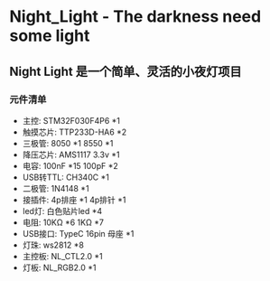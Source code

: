 # Night_Light - The darkness need some light

## Night Light 是一个简单、灵活的小夜灯项目

### 元件清单
* 主控:		STM32F030F4P6		*1
* 触摸芯片:	TTP233D-HA6			*2
* 三极管: 	8050	*1 	8550	*1
* 降压芯片:	AMS1117 3.3v		*1
* 电容:		100nF	*15	100pF	*2
* USB转TTL:	CH340C				*1
* 二极管:	1N4148				*1
* 接插件:	4p排座	*1	4p排针	*1
* led灯:		白色贴片led			*4
* 电阻:		10KΩ	*6	1KΩ		*7
* USB接口:	TypeC 16pin 母座	*1
* 灯珠:		ws2812				*8
* 主控板:	NL_CTL2.0			*1
* 灯板:		NL_RGB2.0			*1
